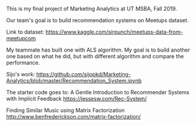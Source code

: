 This is my final project of Marketing Analytics at UT MSBA, Fall 2019. 

Our team's goal is to build recommendation systems on Meetups dataset.

Link to dataset: https://www.kaggle.com/sirpunch/meetups-data-from-meetupcom

My teammate has built one with ALS algorithm. My goal is to build another one based on what he did, but with different algorithm and compare the performance.

Sijo's work: https://github.com/sijopkd/Marketing-Analytics/blob/master/Recommendation_System.ipynb

The starter code goes to:
A Gentle Introduction to Recommender Systems with Implicit Feedback
https://jessesw.com/Rec-System/

Finding Similar Music using Matrix Factorization
http://www.benfrederickson.com/matrix-factorization/
